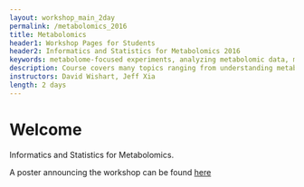 ```yaml
---
layout: workshop_main_2day
permalink: /metabolomics_2016
title: Metabolomics
header1: Workshop Pages for Students
header2: Informatics and Statistics for Metabolomics 2016
keywords: metabolome-focused experiments, analyzing metabolomic data, metabolome
description: Course covers many topics ranging from understanding metabolomics technologies, data collection and analysis, using pathway databases, performing pathway analysis, conducting univariate and multivariate statistics, working with metabolomics databases, and exploring chemical databases. 
instructors: David Wishart, Jeff Xia
length: 2 days
---
```


# Welcome <a id="welcome"></a>

Informatics and Statistics for Metabolomics.  

A poster announcing the workshop can be found [here](https://github.com/EWheeler123/Metabolomics_2016/blob/master/Metabolomics_2016.pdf)
